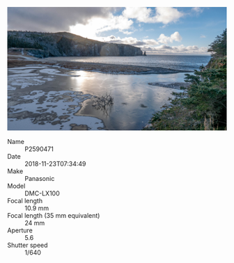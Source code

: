 [![P2590471](/photos/hd/P2590471.jpg)](/photos/full/P2590471.jpg?raw=true)

<dl>
  <dt>Name</dt>
  <dd>P2590471</dd>
  <dt>Date</dt>
  <dd>2018-11-23T07:34:49</dd>
  <dt>Make</dt>
  <dd>Panasonic</dd>
  <dt>Model</dt>
  <dd>DMC-LX100</dd>
  <dt>Focal length</dt>
  <dd>10.9 mm</dd>
  <dt>Focal length (35 mm equivalent)</dt>
  <dd>24 mm</dd>
  <dt>Aperture</dt>
  <dd>5.6</dd>
  <dt>Shutter speed</dt>
  <dd>1/640</dd>
</dl>
